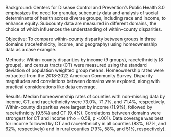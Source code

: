 Background: Centers for Disease Control and Prevention’s Public Health 3.0 emphasizes the need for granular, subcounty data and analysis of social determinants of health across diverse groups, including race and income, to enhance equity. Subcounty data are measured in different domains, the choice of which influences the understanding of within-county disparities. 

Objective: To compare within-county disparity between groups in three domains (race/ethnicity, income, and geography) using homeownership data as a case example. 

Methods: Within-county disparities by income (9 groups), race/ethnicity (8 groups), and census tracts (CT) were measured using the standard deviation of population weighted group means. Homeownership rates were extracted from the 2018-2022 American Community Survey. Disparity magnitudes and correlations between domains were explored, along with practical considerations like data coverage. 

Results: Median homeownership rates of counties with non-missing data by income, CT, and race/ethnicity were 73.0%, 71.7%, and 71.4%, respectively. Within-county disparities were largest by income (11.9%), followed by race/ethnicity (9.5%) and CT (9.4%). Correlations between domains were strongest for CT and income (rho = 0.58, p <.001). Data coverage was best for income followed by CT and race/ethnicity in all counties (83%, 67%, and 62%, respectively) and in rural counties (79%, 58%, and 51%, respectively). 
